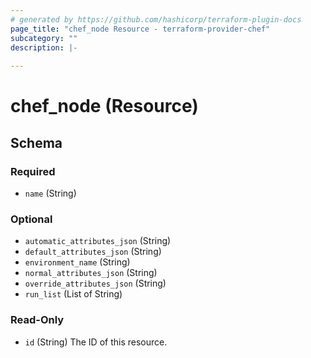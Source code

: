 ```yaml
---
# generated by https://github.com/hashicorp/terraform-plugin-docs
page_title: "chef_node Resource - terraform-provider-chef"
subcategory: ""
description: |-
  
---
```


# chef_node (Resource)





<!-- schema generated by tfplugindocs -->
## Schema

### Required

- `name` (String)

### Optional

- `automatic_attributes_json` (String)
- `default_attributes_json` (String)
- `environment_name` (String)
- `normal_attributes_json` (String)
- `override_attributes_json` (String)
- `run_list` (List of String)

### Read-Only

- `id` (String) The ID of this resource.
